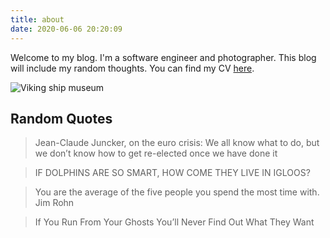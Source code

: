 ```yaml
---
title: about
date: 2020-06-06 20:20:09
---
```


Welcome to my blog. I'm a software engineer and photographer. This blog will include my random thoughts. You can find my CV [here](../assets/cv.pdf).

![Viking ship museum](https://i.imgur.com/ysNw56Y.jpg "Viking ship museum")

## Random Quotes
> Jean-Claude Juncker, on the euro crisis:
> We all know what to do, but we don’t know how to get re-elected once we have done it

> IF DOLPHINS ARE SO SMART, HOW COME THEY LIVE IN IGLOOS?

> You are the average of the five people you spend the most time with.
Jim Rohn

> If You Run From Your Ghosts You’ll Never Find Out What They Want
